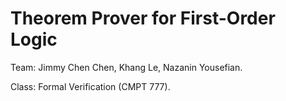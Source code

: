 # Theorem Prover for First-Order Logic

Team: Jimmy Chen Chen, Khang Le, Nazanin Yousefian.

Class: Formal Verification (CMPT 777).
